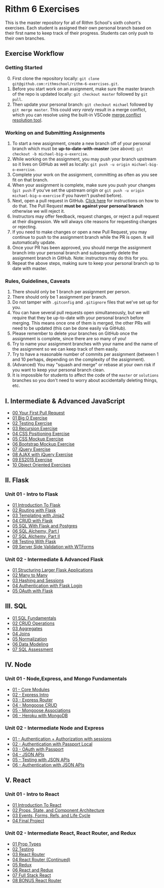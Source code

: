 # Rithm 6 Exercises

This is the master repository for all of Rithm School's sixth cohort's exercises.
Each student is assigned their own personal branch based on their first name to keep track of their progress.
Students can only push to their own branches.

## Exercise Workflow

### Getting Started

0. First clone the repository locally: `git clone git@github.com:rithmschool/rithm-6-exercises.git`.
1. Before you start work on an assignment, make sure the master branch of the repo is updated locally: `git checkout master` followed by `git pull`.
1. Then update your personal branch: `git checkout michael` followed by `git merge master`. This could _very rarely_ result in a merge conflict, which you can resolve using the built-in VSCode [merge conflict resolution tool](https://code.visualstudio.com/docs/editor/versioncontrol#_merge-conflicts).

### Working on and Submitting Assignments

1. To start a new assignment, create a new branch off of your personal branch which must be **up-to-date-with-master** (see above): `git checkout -b michael-big-o-exercise`.
1. While working on the assignment, you may push your branch upstream so it lives on GitHub as well as locally: `git push -u origin michael-big-o-exercise`.
1. Complete your work on the assignment, committing as often as you see fit on that branch.
1. When your assignment is complete, make sure you push your changes (`git push` if you've set the upstream origin or `git push -u origin michael-big-o-exercise` if you haven't pushed before).
1. Next, open a pull request in GitHub. [Click here](https://help.github.com/articles/creating-a-pull-request/) for instructions on how to do that. The Pull Request **must be against your personal branch** otherwise we will reject it.
1. Instructors may offer feedback, request changes, or reject a pull request at their disgression. We will always cite reasons for requesting changes or rejecting.
1. If you need to make changes or open a new Pull Request, you may continue to push to the assignment branch while the PR is open. It will automatically update.
1. Once your PR has been approved, you should merge the assignment branch into your personal branch and subsequently delete the assignment branch in GitHub. Note: instructors may do this for you.
1. Repeat the above steps, making sure to keep your personal branch up to date with master.

### Rules, Guidelines, Caveats

1. There should only be 1 branch per assignment per person.
1. There should only be 1 assignment per branch.
1. Do not tamper with `.gitconfig` and `.gitignore` files that we've set up for you.
1. You can have several pull requests open simultaneously, but we will require that they be up-to-date with your personal branch before merging. This means once one of them is merged, the other PRs will need to be updated (this can be done easily via GitHub).
1. Please remember to delete your branches on GitHub once the assignment is complete, since there are so many of you!
1. Try to name your assignment branches with your name and the name of the assignment so we can keep track of them easily.
1. Try to have a reasonable number of commits per assignment (between 1 and 10 perhaps, depending on the complexity of the assignment).
1. (Advanced) You may "squash and merge" or rebase at your own risk if you want to keep your personal branch clean.
1. It is impossible for students to affect the code of the `master` or `solutions` branches so you don't need to worry about accidentally deleting things, etc.

## I. Intermediate & Advanced JavaScript

* [00 Your First Pull Request](./intermediate-js/00-first-pull-request)
* [01 Big O Exercise](./intermediate-js/01-big-o)
* [02 Testing Exercise](./intermediate-js/02-testing)
* [03 Recursion Exercise](./intermediate-js/03-recursion)
* [04 CSS Positioning Exercise](./intermediate-js/04-css-positioning)
* [05 CSS Mockup Exercise](./intermediate-js/05-css-mocks)
* [06 Bootstrap Mockup Exercise](./intermediate-js/06-bootstrap-mocks)
* [07 jQuery Exercise](./intermediate-js/07-jquery)
* [08 AJAX with jQuery Exercise](./intermediate-js/08-ajax-jquery)
* [09 ES2015 Exercise](./intermediate-js/09-es2015)
* [10 Object Oriented Exercises](./intermediate-js/10-oop)

## II. Flask

### Unit 01 - Intro to Flask

* [01 Introduction To Flask](./flask/Unit-01/01-flask-intro/readme.md)
* [02 Routing with Flask](./flask/Unit-01/02-flask-routing/readme.md)
* [03 Templating with Jinja2](./flask/Unit-01/03-templating/readme.md)
* [04 CRUD with Flask](./flask/Unit-01/04-flask-crud/readme.md)
* [05 SQL With Flask and Postgres](./flask/Unit-01/05-sql-flask/readme.md)
* [06 SQL Alchemy, Part I](./flask/Unit-01/06-sql-alchemy-1/readme.md)
* [07 SQL Alchemy, Part II](./flask/Unit-01/07-sql-alchemy-2/readme.md)
* [08 Testing With Flask](./flask/Unit-01/08-testing/readme.md)
* [09 Server Side Validation with WTForms](./flask/Unit-01/09-forms/readme.md)

### Unit 02 - Intermediate & Advanced Flask

* [01 Structuring Larger Flask Applications](./flask/Unit-02/01-blueprints/readme.md)
* [02 Many to Many](./flask/Unit-02/02-many-to-many/readme.md)
* [03 Hashing and Sessions](./flask/Unit-02/03-hashing-sessions/readme.md)
* [04 Authentication with Flask Login](./flask/Unit-02/04-flask-login/readme.md)
* [05 OAuth with Flask](./flask/Unit-02/05-oauth/readme.md)

## III. SQL

* [01 SQL Fundamentals](./sql/01-fundamentals.md)
* [02 CRUD Operations](./sql/02-crud_operators.md)
* [03 Aggregates](./sql/03-aggregates.md)
* [04 Joins](./sql/04-joins.md)
* [05 Normalization](./sql/05-normalization.md)
* [06 Data Modeling](./sql/06-modeling.md)
* [07 SQL Assessment](./sql/07-assessment.md)

## IV. Node

### Unit 01 - Node,Express, and Mongo Fundamentals

* [01 - Core Modules](./node/Unit-01/01-core_modules.md)
* [02 - Express Intro](./node/Unit-01/02-express_intro.md)
* [03 - Express Router](./node/Unit-01/03-express_router.md)
* [04 - Mongoose CRUD](./node/Unit-01/04-mongoose_crud.md)
* [05 - Mongoose Associations](./node/Unit-01/05-mongoose_associations.md)
* [06 - Heroku with MongoDB](./node/Unit-01/06-heroku_with_mongodb.md)

### Unit 02 - Intermediate Node and Express

* [01 - Authentication + Authorization with sessions](./node/Unit-02/01-cookies_sessions_auth.md)
* [02 - Authentication with Passport Local](./node/Unit-02/02-passport.md)
* [03 - OAuth with Passport](./node/Unit-02/03-oauth.md)
* [04 - JSON APIs](./node/Unit-02/04-json_apis.md)
* [05 - Testing with JSON APIs](./node/Unit-02/05-testing_apis.md)
* [06 - Authentication with JSON APIs](./node/Unit-02/06-json_apis_auth.md)

## V. React

### Unit 01 - Intro to React

* [01 Introduction To React](./react/Unit-01/01-introduction-to-react)
* [02 Props, State, and Component Architecture](./react/Unit-01/02-props-state-component-architecture)
* [03 Events, Forms, Refs, and Life Cycle](./react/Unit-01/03-events-forms-refs-life-cycle)
* [04 Final Project](./react/Unit-01/04-final-project/readme.md)

### Unit 02 - Intermediate React, React Router, and Redux

* [01 Prop Types](./react/Unireact/t-02/02-prop-types/readme.md)
* [02 Testing](./react/Unit-02/02-testing/readme.md)
* [03 React Router](./react/Unit-02/03-react-router)
* [04 React Router (Continued)](./react/Unit-02/04-react-router-continued)
* [05 Redux](./react/Unit-02/05-redux)
* [06 React and Redux](./react/Unit-02/06-react-redux)
* [07 Full Stack React](./react/Unit-02/07-full-stack-react)
* [08 BONUS React Router](./react/Unit-02/08-bonus-react-router)
